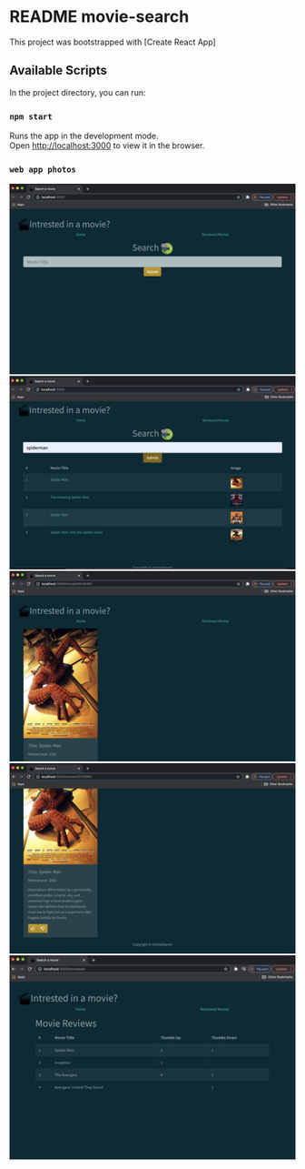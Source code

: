 # README movie-search

This project was bootstrapped with [Create React App]

## Available Scripts

In the project directory, you can run:

### `npm start`

Runs the app in the development mode.\
Open [http://localhost:3000](http://localhost:3000) to view it in the browser.

### `web app photos`

![](images/1.png)
![](images/2.png)
![](images/3.png)
![](images/4.png)
![](images/5.png)
